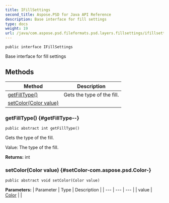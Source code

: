 ```yaml
---
title: IFillSettings
second_title: Aspose.PSD for Java API Reference
description: Base interface for fill settings
type: docs
weight: 19
url: /java/com.aspose.psd.fileformats.psd.layers.fillsettings/ifillsettings/
---
```

```
public interface IFillSettings
```

Base interface for fill settings
## Methods

| Method | Description |
| --- | --- |
| [getFillType()](#getFillType--) | Gets the type of the fill. |
| [setColor(Color value)](#setColor-com.aspose.psd.Color-) |  |
### getFillType() {#getFillType--}
```
public abstract int getFillType()
```


Gets the type of the fill.

Value: The type of the fill.

**Returns:**
int
### setColor(Color value) {#setColor-com.aspose.psd.Color-}
```
public abstract void setColor(Color value)
```




**Parameters:**
| Parameter | Type | Description |
| --- | --- | --- |
| value | [Color](../../com.aspose.psd/color) |  |


